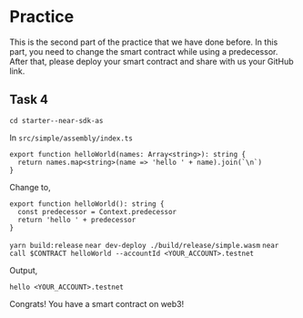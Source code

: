 # Practice

This is the second part of the practice that we have done before. In this part, you need to change the smart contract while using a predecessor. After that, please deploy your smart contract and share with us your GitHub link.  

## Task 4

`cd starter--near-sdk-as`

In `src/simple/assembly/index.ts`
```
export function helloWorld(names: Array<string>): string {
  return names.map<string>(name => 'hello ' + name).join(`\n`)
}
```
Change to,
```
export function helloWorld(): string {
  const predecessor = Context.predecessor
  return 'hello ' + predecessor
}
```
`yarn build:release`
`near dev-deploy ./build/release/simple.wasm`
`near call $CONTRACT helloWorld --accountId <YOUR_ACCOUNT>.testnet`

Output,
```
hello <YOUR_ACCOUNT>.testnet
```

Congrats! You have a smart contract on web3! 
